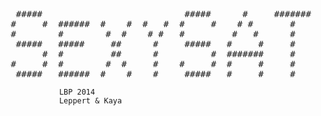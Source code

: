 <pre>
  #####                           #####      #     #######
 #     #  ######  #    #  #   #  #     #    # #       #
 #        #        #  #    # #   #         #   #      #
  #####   #####     ##      #     #####   #     #     #
       #  #         ##      #          #  #######     #
 #     #  #        #  #     #    #     #  #     #     #
  #####   ######  #    #    #     #####   #     #     #
</pre>
                LBP 2014
                Leppert & Kaya
